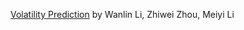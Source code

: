 [Volatility Prediction](https://github.com/tinali0923/Volatility-Prediction.git) by Wanlin Li, Zhiwei Zhou, Meiyi Li
